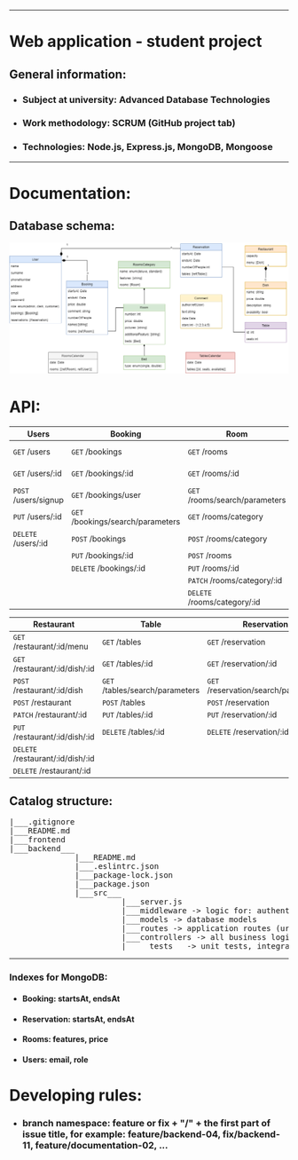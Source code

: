 <hr>

<!-- Heading -->
# Web application - student project


## General information:
<!-- UL-->
* ### Subject at university: Advanced Database Technologies

* ### Work methodology: SCRUM (GitHub project tab)

* ### Technologies: Node.js, Express.js, MongoDB, Mongoose

<hr>

# Documentation:

## Database schema:
![database-schema](group-project-hotel.drawio.png)
# API:
| Users                | Booking                           | Room                           | Comment                |
|----------------------|-----------------------------------|--------------------------------|------------------------|
| `GET` /users         | `GET` /bookings                   | `GET` /rooms                   | `GET` /comments        |
| `GET` /users/:id     | `GET` /bookings/:id               | `GET` /rooms/:id               | `POST` /comments       |
| `POST` /users/signup | `GET` /bookings/user              | `GET` /rooms/search/parameters | `PUT` /comments/:id    |
| `PUT` /users/:id     | `GET` /bookings/search/parameters | `GET` /rooms/category          | `DELETE` /comments/:id |
| `DELETE` /users/:id  | `POST` /bookings                  | `POST` /rooms/category         |
|                      | `PUT` /bookings/:id               | `POST` /rooms                  |
|                      | `DELETE` /bookings/:id            | `PUT` /rooms/:id               |
|                      |                                   | `PATCH` /rooms/category/:id    |
|                      |                                   | `DELETE` /rooms/category/:id   |


| Restaurant                        | Table                           | Reservation                          |
|-----------------------------------|---------------------------------|--------------------------------------|
| `GET` /restaurant/:id/menu        | `GET` /tables                   | `GET` /reservation                   |
| `GET` /restaurant/:id/dish/:id    | `GET` /tables/:id               | `GET` /reservation/:id               |
| `POST` /restaurant/:id/dish       | `GET` /tables/search/parameters | `GET` /reservation/search/parameters |
| `POST` /restaurant                | `POST` /tables                  | `POST` /reservation                  |
| `PATCH` /restaurant/:id           | `PUT` /tables/:id               | `PUT` /reservation/:id               |
| `PUT` /restaurant/:id/dish/:id    | `DELETE` /tables/:id            | `DELETE` /reservation/:id            |
| `DELETE` /restaurant/:id/dish/:id |
| `DELETE` /restaurant/:id          |


## Catalog structure:

<pre>
|___.gitignore
|___README.md
|___frontend
|___backend___
              |___README.md
              |___.eslintrc.json
              |___package-lock.json
              |___package.json
              |___src___
                        |___server.js
                        |___middleware -> logic for: authentication, authorization, ...
                        |___models -> database models
                        |___routes -> application routes (urls)
                        |___controllers -> all business logic
                        |_____tests__ -> unit tests, integration Tests, ...
</pre>
<hr>

### Indexes for MongoDB:
* #### Booking: startsAt, endsAt
* #### Reservation: startsAt, endsAt
* #### Rooms: features, price
* #### Users: email, role

# Developing rules:
<!-- UL-->
* ### branch namespace: feature or fix + "/" + the first part of issue title, for example: feature/backend-04, fix/backend-11, feature/documentation-02, ...
